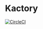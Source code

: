 # Kactory

[![CircleCI](https://circleci.com/gh/Jintin/Kactory.svg?style=shield)](https://app.circleci.com/pipelines/github/Jintin/Kactory)

